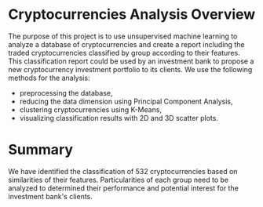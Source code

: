 # Cryptocurrencies Analysis Overview

The purpose of this project is to use unsupervised machine learning to analyze a database of cryptocurrencies and create a report including the traded cryptocurrencies classified by group according to their features. This classification report could be used by an investment bank to propose a new cryptocurrency investment portfolio to its clients. We use the following methods for the analysis:

- preprocessing the database,
- reducing the data dimension using Principal Component Analysis,
- clustering cryptocurrencies using K-Means,
- visualizing classification results with 2D and 3D scatter plots.

# Summary

We have identified the classification of 532 cryptocurrencies based on similarities of their features.
Particularities of each group need to be analyzed to determined their performance and potential interest for the investment bank's clients.
